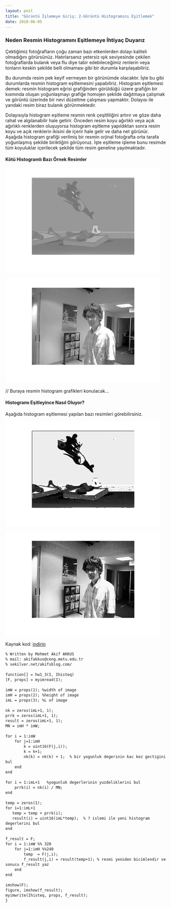 ```yaml
---
layout: post
title: "Görüntü İşlemeye Giriş: 2-Görüntü Histogramını Eşitlemek"
date: 2010-06-05
---
```


### Neden Resmin Histogramını Eşitlemeye İhtiyaç Duyarız

Çektiğimiz fotoğrafların çoğu zaman bazı etkenlerden dolayı kaliteli olmadığını görürsünüz. Hatırlarsanız yetersiz ışık seviyesinde çekilen fotoğraflarda bulanık veya flu diye tabir edebileceğimiz renlerin veya tonların keskin şekilde belli olmaması gibi bir durumla karşılaşabiliriz.

Bu durumda resim pek keyif vermeyen bir görünümde olacaktır. İşte bu gibi durumlarda resmin histogram eşitlemesini yapabiliriz. Histogram eşitlemesi demek: resmin histogram eğrisi grafiğinden görüldüğü üzere grafiğin bir kısmında oluşan yoğunlaşmayı grafiğe homojen şekilde dağıtmaya çalışmak ve görüntü üzerinde bir nevi düzeltme çalışması yapmaktır. Dolayısı ile yandaki resim biraz bulanık görünmektedir.

Dolayısıyla histogram eşitleme resmin renk çeşitliliğini artırır ve göze daha rahat ve algılanabilir hale getirir. Önceden resim koyu ağırlıklı veya açık ağırlıklı renklerden oluşuyorsa histogram eşitleme yapıldıktan sonra resim koyu ve açık renklerin ikisini de içerir hale gelir ve daha net görünür. Aşağıda histogram grafiği verilmiş bir resmin orjinal fotoğrafta orta tarafa yoğunlaşmış şekilde biriktiğini görüyoruz. İşte eşitleme işleme bunu resimde tüm koyuluklar içerilecek şekilde tüm resim geneline yayılmaktadır.

#### Kötü Histogramlı Bazı Örnek Resimler

![sample image](https://github.com/mehmetakifakkus/mehmetakifakkus.github.io/blob/master/img/image_processing_images/histogram_equalisation/a.png?raw=true)

![sample image](https://github.com/mehmetakifakkus/mehmetakifakkus.github.io/blob/master/img/image_processing_images/histogram_equalisation/b.png?raw=true)

// Buraya resmin histogram grafikleri konulacak…

#### Histogramı Eşitleyince Nasıl Oluyor?

Aşağıda  histogram eşitlemesi  yapılan bazı resimleri görebilirsiniz.

![sample image](https://github.com/mehmetakifakkus/mehmetakifakkus.github.io/blob/master/img/image_processing_images/histogram_equalisation/a_result.png?raw=true)

![sample image](https://github.com/mehmetakifakkus/mehmetakifakkus.github.io/blob/master/img/image_processing_images/histogram_equalisation/b_result.png?raw=true)

Kaynak kod: [indirin](https://github.com/mehmetakifakkus/mehmetakifakkus.github.io/blob/master/img/image_processing_images/histogram_equalisation/akif_hist_eq_matlab_code.zip)


```
% Written by Mehmet Akif AKKUS
% mail: akifakkus@ceng.metu.edu.tr
% sekilver.net/akifsblog.com/
 
function[] = hw1_3(I, Ihisteq) 
[F, props] = myimread(I);
 
imW = props(1); %width of image
imH = props(2); %height of image
imL = props(3); %L of image
 
nk = zeros(imL+1, 1);
prrk = zeros(imL+1, 1);
result = zeros(imL+1, 1);
MN = imH * imW;
 
for i = 1:imW 
    for j=1:imH 
        k = uint16(F(j,i));
        k = k+1;
        nk(k) = nk(k) + 1;  % bir yogunluk degerinin kac kez gectigini bul
    end
end
 
for i = 1:imL+1   %yogunluk degerlerinin yuzdeliklerini bul
    prrk(i) = nk(i) / MN; 
end
 
temp = zeros(1);
for i=1:imL+1 
   temp = temp + prrk(i);
   result(i) = uint16(imL*temp);  % ? islemi ile yeni histogram degerlerini bul
end
 
f_result = F;
for i = 1:imW %% 320
    for j=1:imH %%240
        temp  = F(j,i);
        f_result(j,i) = result(temp+1); % resmi yeniden bicimlendir ve sonucu f_result yaz
    end
end
 
imshow(F);
figure, imshow(f_result);
myimwrite(Ihisteq, props, f_result);
}
```

